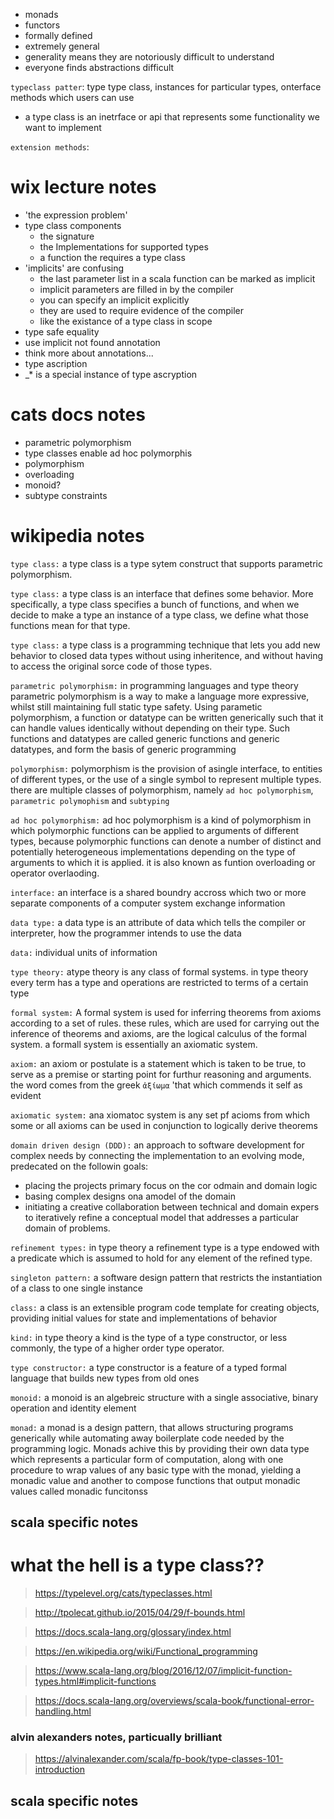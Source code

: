 - monads
- functors
- formally defined
- extremely general
- generality means they are notoriously difficult to understand
- everyone finds abstractions difficult

`typeclass patter`: type type class, instances for particular types, onterface methods which users can use

- a type class is an inetrface or api that represents some functionality we want to implement

`extension methods`:

# wix lecture notes

- 'the expression problem'
- type class components
  - the signature
  - the Implementations for supported types
  - a function the requires a type class
- 'implicits' are confusing
  - the last parameter list in a scala function can be marked as implicit
  - implicit parameters are filled in by the compiler
  - you can specify an implicit explicitly
  - they are used to require evidence of the compiler
  - like the existance of a type class in scope
- type safe equality
- use implicit not found annotation
- think more about annotations...
- type ascription
- \_\* is a special instance of type ascryption

# cats docs notes

- parametric polymorphism
- type classes enable ad hoc polymorphis
- polymorphism
- overloading
- monoid?
- subtype constraints

# wikipedia notes

`type class:` a type class is a type sytem construct that supports parametric polymorphism.

`type class:` a type class is an interface that defines some behavior. More specifically, a type class specifies a bunch of functions, and when we decide to make a type an instance of a type class, we define what those functions mean for that type.

`type class:` a type class is a programming technique that lets you add new behavior to closed data types without using inheritence, and without having to access the original sorce code of those types.

`parametric polymorphism:` in programming languages and type theory parametric polymorphism is a way to make a language more expressive, whilst still maintaining full static type safety. Using parametic polymorphism, a function or datatype can be written generically such that it can handle values identically without depending on their type. Such functions and datatypes are called generic functions and generic datatypes, and form the basis of generic programming

`polymorphism:` polymorphism is the provision of asingle interface, to entities of different types, or the use of a single symbol to represent multiple types. there are multiple classes of polymorphism, namely `ad hoc polymorphism`, `parametric polymophism` and `subtyping`

`ad hoc polymorphism:` ad hoc polymorphism is a kind of polymorphism in which polymorphic functions can be applied to arguments of different types, because polymorphic functions can denote a number of distinct and potentially heterogeneous implementations depending on the type of arguments to which it is applied. it is also known as funtion overloading or operator overlaoding.

`interface:` an interface is a shared boundry accross which two or more separate components of a computer system exchange information

`data type:` a data type is an attribute of data which tells the compiler or interpreter, how the programmer intends to use the data

`data:` individual units of information

`type theory:` atype theory is any class of formal systems. in type theory every term has a type and operations are restricted to terms of a certain type

`formal system:` A formal system is used for inferring theorems from axioms according to a set of rules. these rules, which are used for carrying out the inference of theorems and axioms, are the logical calculus of the formal system. a formall system is essentially an axiomatic system.

`axiom:` an axiom or postulate is a statement which is taken to be true, to serve as a premise or starting point for furthur reasoning and arguments. the word comes from the greek `ἀξίωμα` 'that which commends it self as evident

`axiomatic system:` ana xiomatoc system is any set pf acioms from which some or all axioms can be used in conjunction to logically derive theorems

`domain driven design (DDD):` an approach to software development for complex needs by connecting the implementation to an evolving mode, predecated on the followin goals:

- placing the projects primary focus on the cor odmain and domain logic
- basing complex designs ona amodel of the domain
- initiating a creative collaboration between technical and domain expers to iteratively refine a conceptual model that addresses a particular domain of problems.

`refinement types:` in type theory a refinement type is a type endowed with a predicate which is assumed to hold for any element of the refined type.

`singleton pattern:` a software design pattern that restricts the instantiation of a class to one single instance

`class:` a class is an extensible program code template for creating objects, providing initial values for state and implementations of behavior

`kind:` in type theory a kind is the type of a type constructor, or less commonly, the type of a higher order type operator.

`type constructor:` a type constructor is a feature of a typed formal language that builds new types from old ones

`monoid:` a monoid is an algebreic structure with a single associative, binary operation and identity element

`monad:` a monad is a design pattern, that allows structuring programs generically while automating away boilerplate code needed by the programming logic. Monads achive this by providing their own data type which represents a particular form of computation, along with one procedure to wrap values of any basic type with the monad, yielding a monadic value and another to compose functions that output monadic values called monadic funcitonss

## scala specific notes

# what the hell is a type class??

> https://typelevel.org/cats/typeclasses.html

> http://tpolecat.github.io/2015/04/29/f-bounds.html

> https://docs.scala-lang.org/glossary/index.html

> https://en.wikipedia.org/wiki/Functional_programming

> https://www.scala-lang.org/blog/2016/12/07/implicit-function-types.html#implicit-functions

> https://docs.scala-lang.org/overviews/scala-book/functional-error-handling.html

### alvin alexanders notes, particually brilliant

> https://alvinalexander.com/scala/fp-book/type-classes-101-introduction

## scala specific notes
